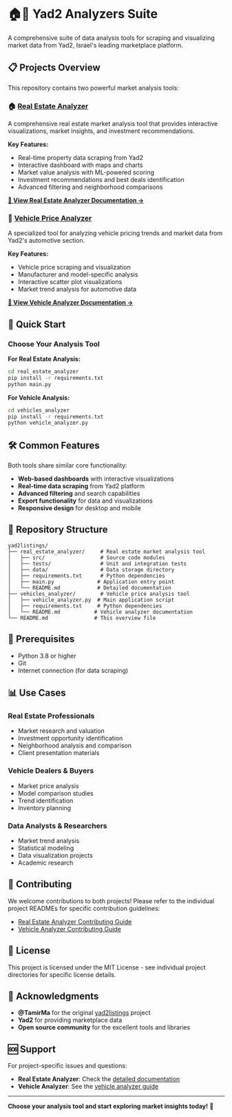 # 🏠🚗 Yad2 Analyzers Suite

A comprehensive suite of data analysis tools for scraping and visualizing market data from Yad2, Israel's leading marketplace platform.

## 📋 Projects Overview

This repository contains two powerful market analysis tools:

### 🏠 [Real Estate Analyzer](./real_estate_analyzer/)

A comprehensive real estate market analysis tool that provides interactive visualizations, market insights, and investment recommendations.

**Key Features:**

- Real-time property data scraping from Yad2
- Interactive dashboard with maps and charts
- Market value analysis with ML-powered scoring
- Investment recommendations and best deals identification
- Advanced filtering and neighborhood comparisons

**[📖 View Real Estate Analyzer Documentation →](./real_estate_analyzer/README.md)**

### 🚗 [Vehicle Price Analyzer](./vehicles_analyzer/)

A specialized tool for analyzing vehicle pricing trends and market data from Yad2's automotive section.

**Key Features:**

- Vehicle price scraping and visualization
- Manufacturer and model-specific analysis
- Interactive scatter plot visualizations
- Market trend analysis for automotive data

**[📖 View Vehicle Analyzer Documentation →](./vehicles_analyzer/README.md)**

## 🚀 Quick Start

### Choose Your Analysis Tool

**For Real Estate Analysis:**

```bash
cd real_estate_analyzer
pip install -r requirements.txt
python main.py
```

**For Vehicle Analysis:**

```bash
cd vehicles_analyzer
pip install -r requirements.txt
python vehicle_analyzer.py
```

## 🛠️ Common Features

Both tools share similar core functionality:

- **Web-based dashboards** with interactive visualizations
- **Real-time data scraping** from Yad2 platform
- **Advanced filtering** and search capabilities
- **Export functionality** for data and visualizations
- **Responsive design** for desktop and mobile

## 📁 Repository Structure

```
yad2listings/
├── real_estate_analyzer/     # Real estate market analysis tool
│   ├── src/                  # Source code modules
│   ├── tests/                # Unit and integration tests
│   ├── data/                 # Data storage directory
│   ├── requirements.txt      # Python dependencies
│   ├── main.py              # Application entry point
│   └── README.md            # Detailed documentation
├── vehicles_analyzer/        # Vehicle price analysis tool
│   ├── vehicle_analyzer.py  # Main application script
│   ├── requirements.txt     # Python dependencies
│   └── README.md           # Vehicle analyzer documentation
└── README.md               # This overview file
```

## 🔧 Prerequisites

- Python 3.8 or higher
- Git
- Internet connection (for data scraping)

## 📊 Use Cases

### Real Estate Professionals

- Market research and valuation
- Investment opportunity identification
- Neighborhood analysis and comparison
- Client presentation materials

### Vehicle Dealers & Buyers

- Market price analysis
- Model comparison studies
- Trend identification
- Inventory planning

### Data Analysts & Researchers

- Market trend analysis
- Statistical modeling
- Data visualization projects
- Academic research

## 🤝 Contributing

We welcome contributions to both projects! Please refer to the individual project READMEs for specific contribution guidelines:

- [Real Estate Analyzer Contributing Guide](./real_estate_analyzer/README.md#-contributing)
- [Vehicle Analyzer Contributing Guide](./vehicles_analyzer/README.md)

## 📝 License

This project is licensed under the MIT License - see individual project directories for specific license details.

## 🙏 Acknowledgments

- **@TamirMa** for the original [yad2listings](https://github.com/TamirMa/yad2listings) project
- **Yad2** for providing marketplace data
- **Open source community** for the excellent tools and libraries

## 🆘 Support

For project-specific issues and questions:

- **Real Estate Analyzer**: Check the [detailed documentation](./real_estate_analyzer/README.md)
- **Vehicle Analyzer**: See the [vehicle analyzer guide](./vehicles_analyzer/README.md)

---

**Choose your analysis tool and start exploring market insights today!** 🚀
